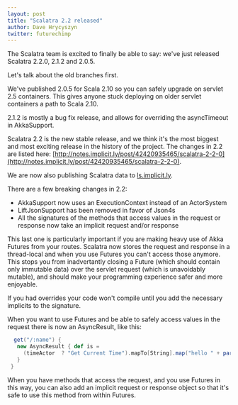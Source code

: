 ```yaml
---
layout: post
title: "Scalatra 2.2 released"
author: Dave Hrycyszyn
twitter: futurechimp
---
```


The Scalatra team is excited to finally be able to say: we've just released Scalatra 2.2.0, 2.1.2 and 2.0.5.

Let's talk about the old branches first.

We've published 2.0.5 for Scala 2.10 so you can safely upgrade on servlet 2.5 containers. This gives anyone stuck deploying on older servlet containers a path to Scala 2.10.

2.1.2 is mostly a bug fix release, and allows for overriding the asyncTimeout in AkkaSupport.

Scalatra 2.2 is the new stable release, and we think it's the most biggest and most exciting release in the history of the project. The changes in 2.2 are listed here: [http://notes.implicit.ly/post/42420935465/scalatra-2-2-0](http://notes.implicit.ly/post/42420935465/scalatra-2-2-0).

We are now also publishing Scalatra data to [ls.implicit.ly](http://ls.implicit.ly).

There are a few breaking changes in 2.2:

* AkkaSupport now uses an ExecutionContext instead of an ActorSystem
* LiftJsonSupport has been removed in favor of Json4s
* All the signatures of the methods that access values in the request or response now take an implicit request and/or response

This last one is particularly important if you are making heavy use of Akka Futures from your routes. Scalatra now stores the request and response in a thread-local and when you use Futures you can't access those anymore. This stops you from inadvertantly closing a Future (which should contain only immutable data) over the servlet request (which is unavoidably mutable), and should make your programming experience safer and more enjoyable.

If you had overrides your code won't compile until you add the necessary implicits to the signature.

When you want to use Futures and be able to safely access values in the request there is now an AsyncResult, like this:
  
```scala  
  get("/:name") {
   new AsyncResult { def is = 
     (timeActor  ? "Get Current Time").mapTo[String].map("hello " + params("name") + " it's currently " + _) 
   }
 }
```

When you have methods that access the request, and you use Futures in this way, you can also add an implicit request or response object so that it's safe to use this method from within Futures.
